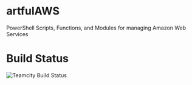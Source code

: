 # artfulAWS
PowerShell Scripts, Functions, and Modules for managing Amazon Web Services

# Build Status
![Teamcity Build Status](https://build.carpodiem.co.uk/app/rest/builds/buildType:(id:ArtfulAWS_Build)/statusIcon)